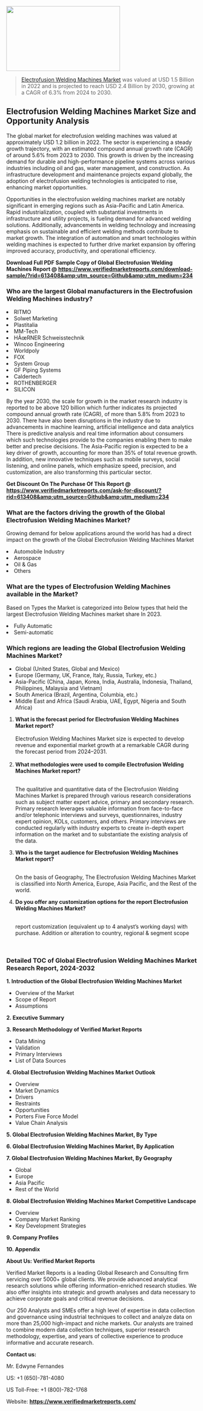 <img src="https://ffe5etoiles.com/wp-content/uploads/2024/12/MST1-300x171.png" alt="" width="300" height="171" class="alignnone size-medium wp-image-20088" /><blockquote><p><p><a href="https://www.verifiedmarketreports.com/download-sample/?rid=613408&utm_source=Github&utm_medium=234" target="_blank">Electrofusion Welding Machines Market</a> was valued at USD 1.5 Billion in 2022 and is projected to reach USD 2.4 Billion by 2030, growing at a CAGR of 6.3% from 2024 to 2030.</p></blockquote><p><h2>Electrofusion Welding Machines Market Size and Opportunity Analysis</h2><p>The global market for electrofusion welding machines was valued at approximately USD 1.2 billion in 2022. The sector is experiencing a steady growth trajectory, with an estimated compound annual growth rate (CAGR) of around 5.6% from 2023 to 2030. This growth is driven by the increasing demand for durable and high-performance pipeline systems across various industries including oil and gas, water management, and construction. As infrastructure development and maintenance projects expand globally, the adoption of electrofusion welding technologies is anticipated to rise, enhancing market opportunities.</p><p>Opportunities in the electrofusion welding machines market are notably significant in emerging regions such as Asia-Pacific and Latin America. Rapid industrialization, coupled with substantial investments in infrastructure and utility projects, is fueling demand for advanced welding solutions. Additionally, advancements in welding technology and increasing emphasis on sustainable and efficient welding methods contribute to market growth. The integration of automation and smart technologies within welding machines is expected to further drive market expansion by offering improved accuracy, productivity, and operational efficiency.</p></p><p class=""><strong>Download Full PDF Sample Copy of Global Electrofusion Welding Machines Report @ <a href="https://www.verifiedmarketreports.com/download-sample/?rid=613408&amp;utm_source=Github&amp;utm_medium=234" target="_blank">https://www.verifiedmarketreports.com/download-sample/?rid=613408&amp;utm_source=Github&amp;utm_medium=234</a></strong></p><h3 id="" class="">Who are the largest Global manufacturers in the Electrofusion Welding Machines industry?</h3><p><li>RITMO</li><li> Solwet Marketing</li><li> Plastitalia</li><li> MM-Tech</li><li> HÃœRNER Schweisstechnik</li><li> Wincoo Engineering</li><li> Worldpoly</li><li> FOX</li><li> System Group</li><li> GF Piping Systems</li><li> Caldertech</li><li> ROTHENBERGER</li><li> SILICON</li></p><div class=""><div class="" dir="" data-message-author-role="" data-message-id="" data-message-model-slug=""><div class=""><div class=""><div class=""><div class="" dir="" data-message-author-role="" data-message-id="" data-message-model-slug=""><div class=""><div class=""><p>By the year 2030, the scale for growth in the market research industry is reported to be above 120 billion which further indicates its projected compound annual growth rate (CAGR), of more than 5.8% from 2023 to 2030. There have also been disruptions in the industry due to advancements in machine learning, artificial intelligence and data analytics There is predictive analysis and real time information about consumers which such technologies provide to the companies enabling them to make better and precise decisions. The Asia-Pacific region is expected to be a key driver of growth, accounting for more than 35% of total revenue growth. In addition, new innovative techniques such as mobile surveys, social listening, and online panels, which emphasize speed, precision, and customization, are also transforming this particular sector.</p><p><strong>Get Discount On The Purchase Of This Report @&nbsp; <a href="https://www.verifiedmarketreports.com/ask-for-discount/?rid=613408&amp;utm_source=Github&amp;utm_medium=234" target="_blank">https://www.verifiedmarketreports.com/ask-for-discount/?rid=613408&amp;utm_source=Github&amp;utm_medium=234</a></strong></p></div></div></div></div></div></div></div></div><h3 id="" class="">What are the factors driving the growth of the Global Electrofusion Welding Machines Market?</h3><p id="" class="">Growing demand for below applications around the world has had a direct impact on the growth of the Global Electrofusion Welding Machines Market</p><p id="" class=""><li>Automobile Industry</li><li> Aerospace</li><li> Oil & Gas</li><li> Others</li></p><h3 id="" class="">What are the types of Electrofusion Welding Machines available in the Market?</h3><p id="" class="">Based on Types the Market is categorized into Below types that held the largest Electrofusion Welding Machines market share In 2023.</p><p id="" class=""><li>Fully Automatic</li><li> Semi-automatic</li></p><h3 id="" class="">Which regions are leading the Global Electrofusion Welding Machines Market?</h3><ul><li>Global (United States, Global and Mexico)</li><li>Europe (Germany, UK, France, Italy, Russia, Turkey, etc.)</li><li>Asia-Pacific (China, Japan, Korea, India, Australia, Indonesia, Thailand, Philippines, Malaysia and Vietnam)</li><li>South America (Brazil, Argentina, Columbia, etc.)</li><li>Middle East and Africa (Saudi Arabia, UAE, Egypt, Nigeria and South Africa)</li></ul><p><ol><li><strong>What is the forecast period for Electrofusion Welding Machines Market report?<br /></strong><br /><span data-sheets-root="1" data-sheets-value="{&quot;1&quot;:2,&quot;2&quot;:&quot;XXXX size is expected to develop revenue and exponential market growth at a remarkable CAGR during the forecast period from 2024&ndash;2030.&quot;}" data-sheets-userformat="{&quot;2&quot;:12674,&quot;4&quot;:{&quot;1&quot;:2,&quot;2&quot;:16776960},&quot;10&quot;:2,&quot;11&quot;:0,&quot;15&quot;:&quot;Arial&quot;,&quot;16&quot;:12}">Electrofusion Welding Machines Market size is expected to develop revenue and exponential market growth at a remarkable CAGR during the forecast period from 2024&ndash;2031.</span><br /><br /></li><li><strong>What methodologies were used to compile Electrofusion Welding Machines Market report?<br /><br /></strong><p>The qualitative and quantitative data of the&nbsp;Electrofusion Welding Machines Market is prepared through various research considerations such as subject matter expert advice, primary and secondary research. Primary research leverages valuable information from face-to-face and/or telephonic interviews and surveys, questionnaires, industry expert opinion, KOLs, customers, and others. Primary interviews are conducted regularly with industry experts to create in-depth expert information on the market and to substantiate the existing analysis of the data.&nbsp;</p></li><li><strong>Who is the target audience for Electrofusion Welding Machines Market report?<br /><br /></strong><p>On the basis of Geography, The&nbsp;Electrofusion Welding Machines Market is classified into North America, Europe, Asia Pacific, and the Rest of the world.</p></li><li><strong>Do you offer any customization options for the report Electrofusion Welding Machines Market?<br /><br /></strong><p>report customization (equivalent up to 4 analyst&rsquo;s working days) with purchase. Addition or alteration to country, regional &amp; segment scope</p><p>&nbsp;</p></li></ol></p><h3 id="" class="">Detailed TOC of Global Electrofusion Welding Machines Market Research Report, 2024-2032</h3><p id="" class=""><strong>1. Introduction of the Global Electrofusion Welding Machines Market</strong></p><ul><li>Overview of the Market</li><li>Scope of Report</li><li>Assumptions</li></ul><p id="" class=""><strong>2. Executive Summary</strong></p><p id="" class=""><strong>3. Research Methodology of&nbsp;Verified Market Reports</strong></p><ul><li>Data Mining</li><li>Validation</li><li>Primary Interviews</li><li>List of Data Sources</li></ul><p id="" class=""><strong>4. Global Electrofusion Welding Machines Market Outlook</strong></p><ul><li>Overview</li><li>Market Dynamics</li><li>Drivers</li><li>Restraints</li><li>Opportunities</li><li>Porters Five Force Model</li><li>Value Chain Analysis</li></ul><p id="" class=""><strong>5. Global Electrofusion Welding Machines Market, By&nbsp;Type</strong></p><p id="" class=""><strong>6. Global Electrofusion Welding Machines Market, By Application</strong></p><p id="" class=""><strong>7. Global Electrofusion Welding Machines Market, By Geography</strong></p><ul><li>Global</li><li>Europe</li><li>Asia Pacific</li><li>Rest of the World</li></ul><p id="" class=""><strong>8. Global Electrofusion Welding Machines Market Competitive Landscape</strong></p><ul><li>Overview</li><li>Company Market Ranking</li><li>Key Development Strategies</li></ul><p id="" class=""><strong>9. Company Profiles</strong></p><p id="" class=""><strong>10. Appendix</strong></p><p id="" class=""><strong>About Us: Verified Market Reports</strong></p><p id="" class="">Verified Market Reports is a leading Global Research and Consulting firm servicing over 5000+ global clients. We provide advanced analytical research solutions while offering information-enriched research studies. We also offer insights into strategic and growth analyses and data necessary to achieve corporate goals and critical revenue decisions.</p><p id="" class="">Our 250 Analysts and SMEs offer a high level of expertise in data collection and governance using industrial techniques to collect and analyze data on more than 25,000 high-impact and niche markets. Our analysts are trained to combine modern data collection techniques, superior research methodology, expertise, and years of collective experience to produce informative and accurate research.</p><p id="" class=""><strong>Contact us:</strong></p><p id="" class="">Mr. Edwyne Fernandes</p><p id="" class="">US: +1 (650)-781-4080</p><p id="" class="">US Toll-Free: +1 (800)-782-1768</p><p id="" class="">Website: <a target="" data-test-app-aware-link=""><strong>https://www.verifiedmarketreports.com/</strong></a></p>
